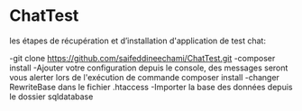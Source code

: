 # ChatTest

les étapes de récupération et d’installation d'application de test chat:

-git clone https://github.com/saifeddineechami/ChatTest.git
-composer install 
-Ajouter votre configuration depuis le console, des messages seront vous alerter lors de l'exécution de commande composer install
-changer RewriteBase dans le fichier .htaccess
-Importer la base des données depuis le dossier sqldatabase
